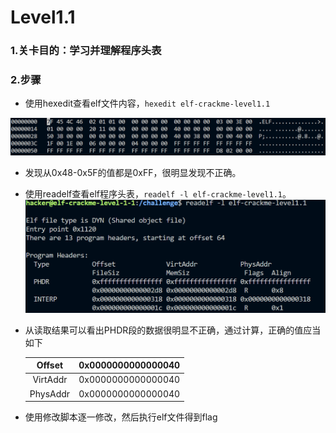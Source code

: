 # Level1.1

### 1.关卡目的：学习并理解程序头表

### 2.步骤

- 使用hexedit查看elf文件内容，`hexedit elf-crackme-level1.1`

![image-20231203182847789](./level1.1/step1.png)

- 发现从0x48-0x5F的值都是0xFF，很明显发现不正确。
- 使用readelf查看elf程序头表，`readelf -l elf-crackme-level1.1`。![image-20231203183553662](./level1.1/step2.png)

- 从读取结果可以看出PHDR段的数据很明显不正确，通过计算，正确的值应当如下

  |  Offset  | 0x0000000000000040 |
  | :------: | :----------------: |
  | VirtAddr | 0x0000000000000040 |
  | PhysAddr | 0x0000000000000040 |

- 使用修改脚本逐一修改，然后执行elf文件得到flag